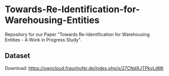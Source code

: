 # Towards-Re-Identification-for-Warehousing-Entities
Repository for our Paper "Towards Re-Identification for Warehousing Entities - A Work in Progress Study".


## Dataset
Download: https://owncloud.fraunhofer.de/index.php/s/27CNdXJTPkyLdMt

